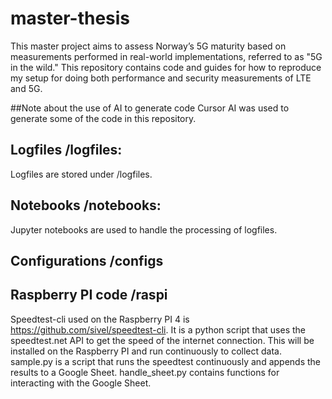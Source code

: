 # master-thesis
This master project aims to assess Norway’s 5G maturity based on measurements performed in real-world implementations, referred to as "5G in the wild." This repository contains code and guides for how to reproduce my setup for doing both performance and security measurements of LTE and 5G.

##Note about the use of AI to generate code
Cursor AI was used to generate some of the code in this repository.


## Logfiles /logfiles:
Logfiles are stored under /logfiles. 

## Notebooks /notebooks:
Jupyter notebooks are used to handle the processing of logfiles. 

## Configurations /configs

## Raspberry PI code /raspi
Speedtest-cli used on the Raspberry PI 4 is https://github.com/sivel/speedtest-cli. It is a python script that uses the speedtest.net API to get the speed of the internet connection. This will be installed on the Raspberry PI and run continuously to collect data.
sample.py is a script that runs the speedtest continuously and appends the results to a Google Sheet. 
handle_sheet.py contains functions for interacting with the Google Sheet.




